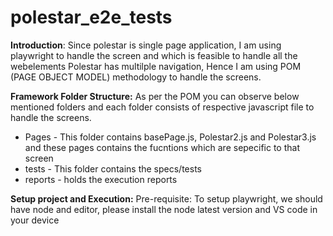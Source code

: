 # polestar_e2e_tests
**Introduction**:
Since polestar is single page application, I am using playwright to handle the screen and which is feasible to handle all the webelements
Polestar has multilple navigation, Hence I am using POM (PAGE OBJECT MODEL) methodology to handle the screens.

**Framework Folder Structure:**
As per the POM you can observe below mentioned folders and each folder consists of respective javascript file to handle the screens.
- Pages - This folder contains basePage.js, Polestar2.js and Polestar3.js and these pages contains the fucntions which are sepecific to that screen
- tests - This folder contains the specs/tests
- reports - holds the execution reports

**Setup project  and Execution:**
Pre-requisite: To setup playwright, we should have node and editor, please install the node latest version and VS code in your device

